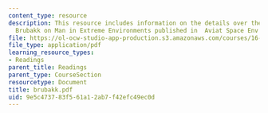 ```yaml
---
content_type: resource
description: This resource includes information on the details over the journal by
  Brubakk on Man in Extreme Environments published in  Aviat Space Env Med.
file: https://ol-ocw-studio-app-production.s3.amazonaws.com/courses/16-423j-aerospace-biomedical-and-life-support-engineering-spring-2006/9e5c473783f561a12ab7f42efc49ec0d_brubakk.pdf
file_type: application/pdf
learning_resource_types:
- Readings
parent_title: Readings
parent_type: CourseSection
resourcetype: Document
title: brubakk.pdf
uid: 9e5c4737-83f5-61a1-2ab7-f42efc49ec0d
---
```

